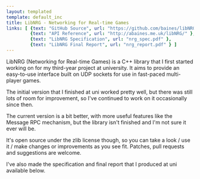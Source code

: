 ```yaml
---
layout: templated
template: default_inc
title: LibNRG - Networking for Real-time Games
links: [ {text: "GitHub Source", url: "https://github.com/baines/libNRG" },
         {text: "API Reference", url: "http://abaines.me.uk/libNRG/" },
         {text: "LibNRG Specification", url: "nrg_spec.pdf" },
         {text: "LibNRG Final Report", url: "nrg_report.pdf" } ]
---
```


LibNRG (Networking for Real-time Games) is a C++ library that I first started
working on for my third-year project at university. It aims to provide an
easy-to-use interface built on UDP sockets for use in fast-paced multi-player games.

The initial version that I finished at uni worked pretty well, but there was 
still lots of room for improvement, so I've continued to work on it occasionally 
since then.

The current version is a bit better, with more useful features like the Message 
RPC mechanism, but the library isn't finished and I'm not sure it ever will be.

It's open source under the zlib license though, so you can take a look / use it 
/ make changes or improvements as you see fit. Patches, pull requests and 
suggestions are welcome.

I've also made the specification and final report that I produced at uni 
available below.

